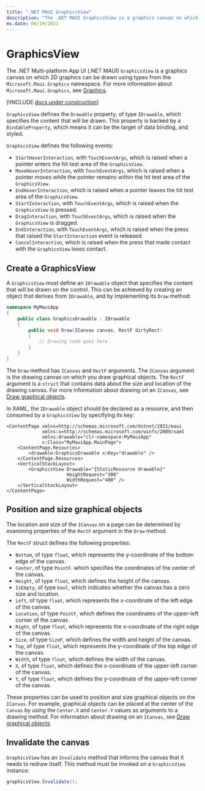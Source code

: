 ```yaml
---
title: ".NET MAUI GraphicsView"
description: "The .NET MAUI GraphicsView is a graphics canvas on which 2D graphics can be drawn using types from the Microsoft.Maui.Graphics namespace."
ms.date: 04/19/2022
---
```


# GraphicsView

<!-- Sample link goes here -->

The .NET Multi-platform App UI (.NET MAUI) `GraphicsView` is a graphics canvas on which 2D graphics can be drawn using types from the `Microsoft.Maui.Graphics` namespace. For more information about `Microsoft.Maui.Graphics`, see [Graphics](~/user-interface/graphics/index.md).

[!INCLUDE [docs under construction](~/includes/preview-note.md)]

`GraphicsView` defines the `Drawable` property, of type `IDrawable`, which specifies the content that will be drawn. This property is backed by a `BindableProperty`, which means it can be the target of data binding, and styled.

`GraphicsView` defines the following events:

- `StartHoverInteraction`, with `TouchEventArgs`, which is raised when a pointer enters the hit test area of the `GraphicsView`.
- `MoveHoverInteraction`, with `TouchEventArgs`, which is raised when a pointer moves while the pointer remains within the hit test area of the `GraphicsView`.
- `EndHoverInteraction`, which is raised when a pointer leaves the hit test area of the `GraphicsView`.
- `StartInteraction`, with `TouchEventArgs`, which is raised when the `GraphicsView` is pressed.
- `DragInteraction`, with `TouchEventArgs`, which is raised when the `GraphicsView` is dragged.
- `EndInteraction`, with `TouchEventArgs`, which is raised when the press that raised the `StartInteraction` event is released.
- `CancelInteraction`, which is raised when the press that made contact with the `GraphicsView` loses contact.

## Create a GraphicsView

A `GraphicsView` must define an `IDrawable` object that specifies the content that will be drawn on the control. This can be achieved by creating an object that derives from `IDrawable`, and by implementing its `Draw` method:

```csharp
namespace MyMauiApp
{
    public class GraphicsDrawable : IDrawable
    {
        public void Draw(ICanvas canvas, RectF dirtyRect)
        {
            // Drawing code goes here
        }      
    }
}
```

The `Draw` method has `ICanvas` and `RectF` arguments. The `ICanvas` argument is the drawing canvas on which you draw graphical objects. The `RectF` argument is a `struct` that contains data about the size and location of the drawing canvas. For more information about drawing on an `ICanvas`, see [Draw graphical objects](~/user-interface/graphics/draw.md).

In XAML, the `IDrawable` object should be declared as a resource, and then consumed by a `GraphicsView` by specifying its key:

```xaml
<ContentPage xmlns=http://schemas.microsoft.com/dotnet/2021/maui
             xmlns:x=http://schemas.microsoft.com/winfx/2009/xaml
             xmlns:drawable="clr-namespace:MyMauiApp"
             x:Class="MyMauiApp.MainPage">
    <ContentPage.Resources>
        <drawable:GraphicsDrawable x:Key="drawable" />
    </ContentPage.Resources>
    <VerticalStackLayout>
        <GraphicsView Drawable="{StaticResource drawable}"
                      HeightRequest="300"
                      WidthRequest="400" />
    </VerticalStackLayout>
</ContentPage>
```

## Position and size graphical objects

The location and size of the `ICanvas` on a page can be determined by examining properties of the `RectF` argument in the `Draw` method.

The `RectF` struct defines the following properties:

- `Bottom`, of type `float`, which represents the y-coordinate of the bottom edge of the canvas.
- `Center`, of type `PointF`. which specifies the coordinates of the center of the canvas.
- `Height`, of type `float`, which defines the height of the canvas.
- `IsEmpty`, of type `bool`, which indicates whether the canvas has a zero size and location.
- `Left`, of type `float`, which represents the x-coordinate of the left edge of the canvas.
- `Location`, of type `PointF`, which defines the coordinates of the upper-left corner of the canvas.
- `Right`, of type `float`, which represents the x-coordinate of the right edge of the canvas.
- `Size`, of type `SizeF`, which defines the width and height of the canvas.
- `Top`, of type `float`, which represents the y-coordinate of the top edge of the canvas.
- `Width`, of type `float`, which defines the width of the canvas.
- `X`, of type `float`, which defines the x-coordinate of the upper-left corner of the canvas.
- `Y`, of type `float`, which defines the y-coordinate of the upper-left corner of the canvas.

These properties can be used to position and size graphical objects on the `ICanvas`. For example, graphical objects can be placed at the center of the `Canvas` by using the `Center.X` and `Center.Y` values as arguments to a drawing method. For information about drawing on an `ICanvas`, see [Draw graphical objects](~/user-interface/graphics/draw.md).

## Invalidate the canvas

`GraphicsView` has an `Invalidate` method that informs the canvas that it needs to redraw itself. This method must be invoked on a `GraphicsView` instance:

```csharp
graphicsView.Invalidate();
```

<!--
## Convert the drawable to an image

Graphical objects that are drawn on a `GraphicsView` can be converted to an image by the `ToImage` method, which is available in the `Microsoft.Maui.Graphics` namespace. This method requires `width` and `height` arguments, of type `float`, that specify the dimensions of the image.

The `ToImage` method operates on an `IDrawable` object, which is exposed by the `GraphicsView.Drawable` property. Therefore, to call the `ToImage` method on a `GraphicsView`, the `GraphicsView` must be named with the `x:Name` attribute:

```xaml
<GraphicsView x:Name="graphicsView"
              Drawable="{StaticResource drawable}"
              HeightRequest="300"
              WidthRequest="400" />
```

In code, the `Drawable` property of the `GraphicsView` object can then be accessed, and the `ToImage` method called:

```csharp
IImage image = graphicsView.Drawable.ToImage(400, 500);
```

For information about image handling in `Microsoft.Maui.Graphics`, see [Images](~/user-interface/graphics/images.md). -->
